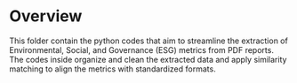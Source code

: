 # Overview
This folder contain the python codes that aim to streamline the extraction of Environmental, Social, and Governance (ESG) metrics from PDF reports. The codes inside organize and clean the extracted data and apply similarity matching to align the metrics with standardized formats. 

